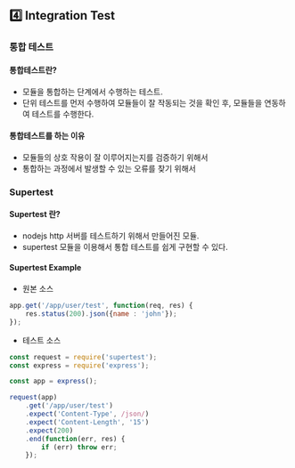 ## :four: Integration Test
### 통합 테스트
#### 통합테스트란?
- 모듈을 통합하는 단계에서 수행하는 테스트.
- 단위 테스트를 먼저 수행하여 모듈들이 잘 작동되는 것을 확인 후,
  모듈들을 연동하여 테스트를 수행한다.
  
#### 통합테스트를 하는 이유
- 모듈들의 상호 작용이 잘 이루어지는지를 검증하기 위해서
- 통합하는 과정에서 발생할 수 있는 오류를 찾기 위해서

### Supertest
#### Supertest 란?
- nodejs http 서버를 테스트하기 위해서 만들어진 모듈.
- supertest 모듈을 이용해서 통합 테스트를 쉽게 구현할 수 있다.

#### Supertest Example
- 원본 소스
```javascript
app.get('/app/user/test', function(req, res) {
    res.status(200).json({name : 'john'});
});
```
- 테스트 소스
```javascript
const request = require('supertest');
const express = require('express');

const app = express();

request(app)
    .get('/app/user/test')
    .expect('Content-Type', /json/)
    .expect('Content-Length', '15')
    .expect(200)
    .end(function(err, res) {
        if (err) throw err;
    });
```
